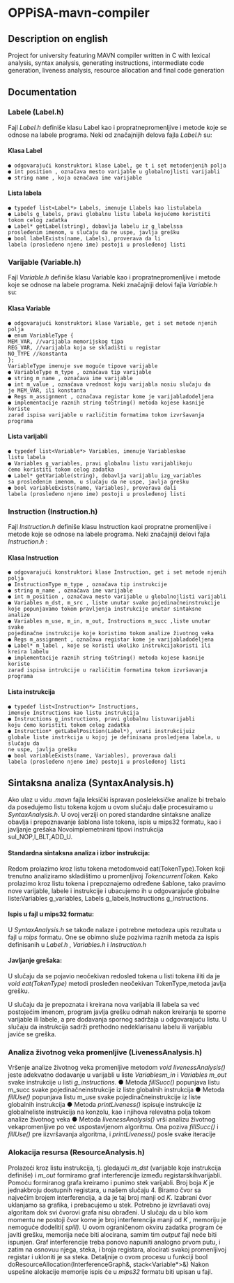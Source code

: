 # OPPiSA-mavn-compiler

## Description on english

Project for university featuring MAVN compiler written in C with lexical analysis, syntax analysis, generating instructions, intermediate code generation, liveness analysis, resource allocation and final code generation

## Documentation

### Labele (Label.h)

Fajl _Label.h_ definiše klasu Label kao i propratnepromenljive i metode koje se odnose na
labele programa. Neki od značajnijih delova fajla _Label.h_ su:

#### Klasa Label

```
● odgovarajući konstruktori klase Label, ge t i set metodenjenih polja
● int position , označava mesto varijable u globalnojlisti varijabli
● string name , koja označava ime varijable
```
#### Lista labela

```
● typedef list<Label*> Labels, imenuje Llabels kao listulabela
● Labels g_labels, pravi globalnu listu labela kojućemo koristiti
tokom celog zadatka
● Label* getLabel(string), dobavlja labelu iz g_labelssa
prosleđenim imenom, u slučaju da ne uspe, javlja grešku
● bool labelExists(name, Labels), proverava da li
labela (prosleđeno njeno ime) postoji u prosleđenoj listi
```

### Varijable (Variable.h)

Fajl _Variable.h_ definiše klasu Variable kao i propratnepromenljive i metode koje se
odnose na labele programa. Neki značajniji delovi fajla _Variable.h_ su:

#### Klasa Variable

```
● odgovarajući konstruktori klase Variable, get i set metode njenih polja
● enum VariableType {
MEM_VAR, //varijabla memorijskog tipa
REG_VAR, //varijabla koja se skladišti u registar
NO_TYPE //konstanta
};
VariableType imenuje sve moguće tipove varijable
● VariableType m_type , označava tip varijable
● string m_name , označava ime varijable
● int m_value , označava vrednost koju varijabla nosiu slučaju da
je MEM_VAR, ili konstanta
● Regs m_assignment , označava registar kome je varijabladodeljena
● implementacije raznih string toString() metoda kojese kasnije koriste
zarad ispisa varijable u različitim formatima tokom izvršavanja programa
```
#### Lista varijabli

```
● typedef list<Variable*> Variables, imenuje Variableskao
listu labela
● Variables g_variables, pravi globalnu listu varijablikoju
ćemo koristiti tokom celog zadatka
● Label* getVariable(string), dobavlja varijablu izg_variables
sa prosleđenim imenom, u slučaju da ne uspe, javlja grešku
● bool variableExists(name, Variables), proverava dali
labela (prosleđeno njeno ime) postoji u prosleđenoj listi
```

### Instruction (Instruction.h)

Fajl _Instruction.h_ definiše klasu Instruction kaoi propratne promenljive i metode koje
se odnose na labele programa. Neki značajniji delovi fajla _Instruction.h_ :

#### Klasa Instruction

```
● odgovarajući konstruktori klase Instruction, get i set metode njenih polja
● InstructionType m_type , označava tip instrukcije
● string m_name , označava ime varijable
● int m_position , označava mesto varijable u globalnojlisti varijabli
● Variables m_dst, m_src , liste unutar svake pojedinačneinstrukcije
koje popunjavamo tokom pravljenja instrukcije unutar sintaksne
analize
● Variables m_use, m_in, m_out, Instructions m_succ ,liste unutar svake
pojedinačne instrukcije koje koristimo tokom analize životnog veka
● Regs m_assignment , označava registar kome je varijabladodeljena
● Label* m_label , koje se koristi ukoliko instrukcijakoristi ili kreira labelu
● implementacije raznih string toString() metoda kojese kasnije koriste
zarad ispisa intrukcije u različitim formatima tokom izvršavanja programa
```

#### Lista instrukcija

```
● typedef list<Instruction*> Instructions,
imenuje Instructions kao listu instrukcija
● Instructions g_instructions, pravi globalnu listuvarijabli
koju ćemo koristiti tokom celog zadatka
● Instruction* getLabelPosition(Label*), vrati instrukcijuiz
globale liste instrkcija u kojoj je definisana prosledjena labela, u slučaju da
ne uspe, javlja grešku
● bool variableExists(name, Variables), proverava dali
labela (prosleđeno njeno ime) postoji u prosleđenoj listi
```
## Sintaksna analiza (SyntaxAnalysis.h)

Ako ulaz u vidu _.mavn_ fajla leksički ispravan posleleksičke analize bi trebalo da
posedujemo listu tokena kojom u ovom slučaju dalje procesuiramo u _SyntaxAnalysis.h_. U
ovoj verziji on pored standardne sintaksne analize obavlja i prepoznavanje šablona liste
tokena, ispis u mips32 formatu, kao i javljanje grešaka
Novoimplemetnirani tipovi instrukcija suI_NOP,I_BLT,ADD_U.


#### Standardna sintaksna analiza i izbor instrukcija:

Redom prolazimo kroz listu tokena metodomvoid eat(TokenType).Token koji
trenutno analiziramo skladištimo u promenljivoj _TokencurrentToken_. Kako prolazimo
kroz listu tokena i prepoznajemo određene šablone, tako pravimo nove varijable, labele i
instrukcije i ubacujemo ih u odgovarajuće globalne liste:Variables g_variables,
Labels g_labels,Instructions g_instructions.

#### Ispis u fajl u mips32 formatu:

U _SyntaxAnalysis.h_ se takođe nalaze i potrebne metodeza upis rezultata u fajl u _mips_
formatu. One se obimno služe pozivima raznih metoda za ispis definisanih u _Label.h_ ,
_Variables.h_ i _Instruction.h_

#### Javljanje grešaka:

U slučaju da se pojavio neočekivan redosled tokena u listi tokena iliti da je _void
eat(TokenType)_ metodi prosleđen neočekivan TokenType,metoda javlja grešku.

U slučaju da je prepoznata i kreirana nova varijabla ili labela sa već postojećim imenom,
program javlja grešku odmah nakon kreiranja te sporne varijable ili labele, a pre dodavanja
spornog sadržaja u odgovarajuću listu.
U slučaju da instrukcija sadrži prethodno nedeklarisanu labelu ili varijablu javiće se greška.


### Analiza životnog veka promenljive (LivenessAnalysis.h)

Vršenje analize životnog veka promenljive metodom _void livenessAnalysis()_ jeste
adekvatno dodavanje u varijabli u liste _Variablesm_in_ i _Variables m_out_ svake instrukcije u
listi _g_instructions_.
● Metoda _fillSucc()_ popunjava listu m_succ svake pojedinačneinstrukcije iz
liste globalnih instrukcija
● Metoda _fillUse()_ popunjava listu m_use svake pojedinačneinstrukcije iz
liste globalnih instrukcija
● Metoda _printLiveness()_ ispisuje instrukcije iz globalneliste instrukcija na
konzolu, kao i njihova relevatna polja tokom analize životnog veka
● Metoda _livenessAnalysis()_ vrši analizu životnog vekapromenljive po već
uspostavljenom algoritmu. Ona poziva _fillSucc()_ i _fillUse()_ pre iizvršavanja
algoritma, i _printLiveness()_ posle svake iteracije

### Alokacija resursa (ResourceAnalysis.h)

Prolazeći kroz listu instrukcija, tj. gledajući _m_dst_ (varijable koje instrukcija definiše) i
_m_out_ formiramo graf interferencije između registarskihvarijabli. Pomoću formiranog grafa
kreiramo i punimo stek varijabli. Broj boja _K_ je jednakbroju dostupnih registara, u našem
slučaju 4.
Biramo čvor sa najvećim brojem interferencija, a da je taj broj manji od _K_. Izabrani čvor
uklanjamo sa grafika, i prebacujemo u stek. Potrebno je izvršavati ovaj algoritam dok
svi
čvorovi grafa nisu obrađeni. U slučaju da u bilo kom momentu ne postoji čvor kome je broj
interferencija manji od _K_ , memoriju je nemoguće dodeliti( _spill)_. U ovom ograničenom
okviru zadatka program će javiti grešku, memorija neće biti alocirana, samim tim _output_ fajl
neće biti ispunjen.
Graf interferencije treba ponovo napuniti analogno prvom putu, i zatim na osnovuu njega,
steka, i broja registara, alocirati svakoj promenljivoj registar i ukloniti je sa steka. Detaljnije o
ovom procesu u funkciji
bool doResourceAllocation(InterferenceGraph&, stack<Variable*>&)
Nakon uspešne alokacije memorije ispis će u _mips32_ formatu biti upisan u fajl.




